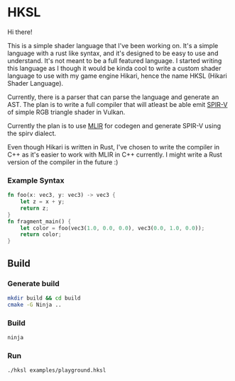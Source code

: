 # HKSL

Hi there!

This is a simple shader language that I've been working on. It's a simple language with a rust like syntax, and it's designed to be easy to use and understand. It's not meant to be a full featured language. I started writing this language as I though it would be kinda cool to write a custom shader language to use with my game engine Hikari, hence the name HKSL (Hikari Shader Language).

Currently, there is a parser that can parse the language and generate an AST.
The plan is to write a full compiler that will atleast be able emit [SPIR-V](https://docs.vulkan.org/guide/latest/what_is_spirv.html) of simple RGB triangle shader in Vulkan.

Currently the plan is to use [MLIR](https://mlir.llvm.org/) for codegen and generate SPIR-V using the spirv dialect.

Even though Hikari is written in Rust, I've chosen to write the compiler in C++ as it's easier to work with MLIR in C++ currently. I might write a Rust version of the compiler in the future :)

### Example Syntax 

```rust
fn foo(x: vec3, y: vec3) -> vec3 {
    let z = x + y;
    return z;
}
fn fragment_main() {
    let color = foo(vec3(1.0, 0.0, 0.0), vec3(0.0, 1.0, 0.0));
    return color;
}
```
## Build

### Generate build
```bash
mkdir build && cd build
cmake -G Ninja ..
```

### Build
```bash
ninja
```

### Run
```bash
./hksl examples/playground.hksl
```